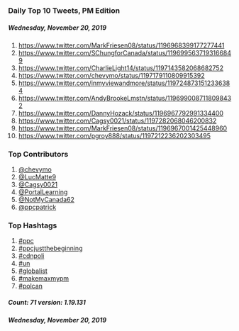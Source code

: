 ### Daily Top 10 Tweets, PM Edition
##### Wednesday, November 20, 2019
 1) https://www.twitter.com/MarkFriesen08/status/1196968399177277441
 2) https://www.twitter.com/SChungforCanada/status/1196995637193166849
 3) https://www.twitter.com/CharlieLight14/status/1197143582068682752
 4) https://www.twitter.com/chevymo/status/1197179110809915392
 5) https://www.twitter.com/inmyviewandmore/status/1197248731512336384
 6) https://www.twitter.com/AndyBrookeLmstn/status/1196990087118098432
 7) https://www.twitter.com/DannyHozack/status/1196967792991334400
 8) https://www.twitter.com/Cagsy0021/status/1197282068046200832
 9) https://www.twitter.com/MarkFriesen08/status/1196967001425448960
10) https://www.twitter.com/pgroy888/status/1197212236202303495

### Top Contributors
  1) [@chevymo](https://www.twitter.com/chevymo)
  2) [@LucMatte9](https://www.twitter.com/LucMatte9)
  3) [@Cagsy0021](https://www.twitter.com/Cagsy0021)
  4) [@PortalLearning](https://www.twitter.com/PortalLearning)
  5) [@NotMyCanada62](https://www.twitter.com/NotMyCanada62)
  6) [@ppcpatrick](https://www.twitter.com/ppcpatrick)


### Top Hashtags

  1) [#ppc](https://www.twitter.com/hashtag/ppc)
  2) [#ppcjustthebeginning](https://www.twitter.com/hashtag/ppcjustthebeginning)
  3) [#cdnpoli](https://www.twitter.com/hashtag/cdnpoli)
  4) [#un](https://www.twitter.com/hashtag/un)
  5) [#globalist](https://www.twitter.com/hashtag/globalist)
  6) [#makemaxmypm](https://www.twitter.com/hashtag/makemaxmypm)
  7) [#polcan](https://www.twitter.com/hashtag/polcan)

##### Count: 71	version: 1.19.131
##### Wednesday, November 20, 2019

